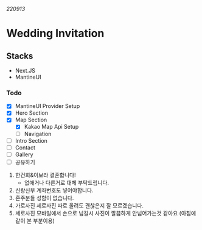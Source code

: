 _220913_

# Wedding Invitation

## Stacks

- Next.JS
- MantineUI

### Todo

- [x] MantineUI Provider Setup
- [x] Hero Section
- [x] Map Section
  - [x] Kakao Map Api Setup
  - [ ] Navigation
- [ ] Intro Section
- [ ] Contact
- [ ] Gallery
- [ ] 공유하기

1. 한건희&이보라 결혼합니다!
   - 없애거나 다른거로 대체 부탁드립니다.
2. 신랑신부 계좌번호도 넣어야합니다.
3. 혼주분들 성함이 없습니다.
4. 가로사진 세로사진 따로 올려도 괜찮은지 잘 모르겠습니다.
5. 세로사진 모바일에서 손으로 넘길시 사진이 깔끔하게 안넘어가는것 같아요 (아침에 같이 본 부분이용)
